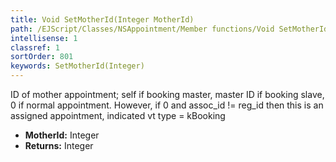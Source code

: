 ```yaml
---
title: Void SetMotherId(Integer MotherId)
path: /EJScript/Classes/NSAppointment/Member functions/Void SetMotherId(Integer p_0)
intellisense: 1
classref: 1
sortOrder: 801
keywords: SetMotherId(Integer)
---
```



ID of mother appointment; self if booking master, master ID if booking slave, 0 if normal appointment. However, if 0 and assoc\_id != reg\_id then this is an assigned appointment, indicated vt type = kBooking



* **MotherId:** Integer
* **Returns:** Integer


